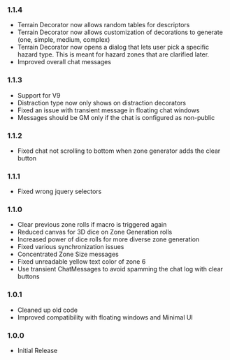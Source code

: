 ### 1.1.4
* Terrain Decorator now allows random tables for descriptors
* Terrain Decorator now allows customization of decorations to generate (one, simple, medium, complex)
* Terrain Decorator now opens a dialog that lets user pick a specific hazard type. This is meant for hazard zones that are clarified later.
* Improved overall chat messages

### 1.1.3
* Support for V9
* Distraction type now only shows on distraction decorators
* Fixed an issue with transient message in floating chat windows
* Messages should be GM only if the chat is configured as non-public

### 1.1.2
* Fixed chat not scrolling to bottom when zone generator adds the clear button

### 1.1.1
* Fixed wrong jquery selectors

### 1.1.0
* Clear previous zone rolls if macro is triggered again
* Reduced canvas for 3D dice on Zone Generation rolls
* Increased power of dice rolls for more diverse zone generation
* Fixed various synchronization issues
* Concentrated Zone Size messages
* Fixed unreadable yellow text color of zone 6
* Use transient ChatMessages to avoid spamming the chat log with clear buttons

### 1.0.1
* Cleaned up old code
* Improved compatibility with floating windows and Minimal UI

### 1.0.0
* Initial Release